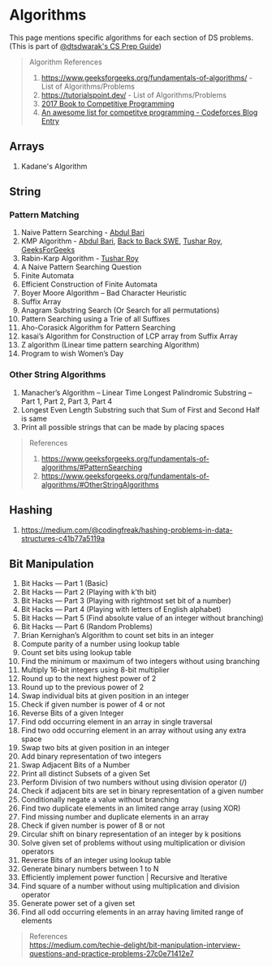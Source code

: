 # Algorithms

This page mentions specific algorithms for each section of DS problems. (This is part of [@dtsdwarak's CS Prep Guide](./README.md))

> Algorithm References
> 1. https://www.geeksforgeeks.org/fundamentals-of-algorithms/ - List of Algorithms/Problems
> 2. https://tutorialspoint.dev/ - List of Algorithms/Problems
> 3. [2017 Book to Competitive Programming](https://www.dropbox.com/s/xiu5yx6r7rckux3/2017_Book_GuideToCompetitiveProgramming.pdf?dl=0)
> 4. [An awesome list for competitve programming - Codeforces Blog Entry](https://codeforces.com/blog/entry/23054)

## Arrays

1. Kadane's Algorithm

## String

### Pattern Matching

1.	Naive Pattern Searching - [Abdul Bari](https://youtu.be/V5-7GzOfADQ)
2.	KMP Algorithm - [Abdul Bari](https://youtu.be/V5-7GzOfADQ), [Back to Back SWE](https://youtu.be/BXCEFAzhxGY), [Tushar Roy](https://youtu.be/GTJr8OvyEVQ), [GeeksForGeeks](https://www.geeksforgeeks.org/kmp-algorithm-for-pattern-searching/)
3.	Rabin-Karp Algorithm - [Tushar Roy](https://www.youtube.com/watch?v=H4VrKHVG5qI)
4.	A Naive Pattern Searching Question
5.	Finite Automata
6.	Efficient Construction of Finite Automata
7.	Boyer Moore Algorithm – Bad Character Heuristic
8.	Suffix Array
9.	Anagram Substring Search (Or Search for all permutations)
10.	Pattern Searching using a Trie of all Suffixes
11.	Aho-Corasick Algorithm for Pattern Searching
12.	kasai’s Algorithm for  Construction of LCP array from Suffix Array
13.	Z algorithm (Linear time pattern searching Algorithm)
14.	Program to wish Women’s Day 

### Other String Algorithms

1. Manacher’s Algorithm – Linear Time Longest Palindromic Substring – Part 1, Part 2, Part 3, Part 4
2. Longest Even Length Substring such that Sum of First and Second Half is same
3. Print all possible strings that can be made by placing spaces

> References 
> 1. https://www.geeksforgeeks.org/fundamentals-of-algorithms/#PatternSearching
> 2. https://www.geeksforgeeks.org/fundamentals-of-algorithms/#OtherStringAlgorithms

## Hashing

1. https://medium.com/@codingfreak/hashing-problems-in-data-structures-c41b77a5119a

## Bit Manipulation

1. Bit Hacks — Part 1 (Basic)
2. Bit Hacks — Part 2 (Playing with k’th bit)
3. Bit Hacks — Part 3 (Playing with rightmost set bit of a number)
4. Bit Hacks — Part 4 (Playing with letters of English alphabet)
5. Bit Hacks — Part 5 (Find absolute value of an integer without branching)
6. Bit Hacks — Part 6 (Random Problems)
7. Brian Kernighan’s Algorithm to count set bits in an integer
8. Compute parity of a number using lookup table
9. Count set bits using lookup table
10. Find the minimum or maximum of two integers without using branching
11. Multiply 16-bit integers using 8-bit multiplier
12. Round up to the next highest power of 2
13. Round up to the previous power of 2
14. Swap individual bits at given position in an integer
15. Check if given number is power of 4 or not
16. Reverse Bits of a given Integer
17. Find odd occurring element in an array in single traversal
18. Find two odd occurring element in an array without using any extra space
19. Swap two bits at given position in an integer
20. Add binary representation of two integers
21. Swap Adjacent Bits of a Number
22. Print all distinct Subsets of a given Set
23. Perform Division of two numbers without using division operator (/)
24. Check if adjacent bits are set in binary representation of a given number
25. Conditionally negate a value without branching
26. Find two duplicate elements in an limited range array (using XOR)
27. Find missing number and duplicate elements in an array
28. Check if given number is power of 8 or not
29. Circular shift on binary representation of an integer by k positions
30. Solve given set of problems without using multiplication or division operators
31. Reverse Bits of an integer using lookup table
32. Generate binary numbers between 1 to N
33. Efficiently implement power function | Recursive and Iterative
34. Find square of a number without using multiplication and division operator
35. Generate power set of a given set
36. Find all odd occurring elements in an array having limited range of elements

> References   
> https://medium.com/techie-delight/bit-manipulation-interview-questions-and-practice-problems-27c0e71412e7